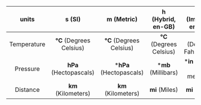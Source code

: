 |units|s  (SI)|m  (Metric)|h  (Hybrid, en-GB)|e  (Imperial, en-US)|
|:----------:|:----------:|:----------:|:----------:|:----------:|
|Temperature|**°C**  (Degrees Celsius)|**°C**  (Degrees Celsius)|**°C**  (Degrees Celsius)|**°F**  (Degrees Fahrenheit)|
|Pressure|**hPa**  (Hectopascals)|***hPa**  (Hectopascals)|***mb**  (Millibars)|***in**  (Inches of mercury)|
|Distance|**km**  (Kilometers)|**km**  (Kilometers)|**mi**  (Miles)|**mi**  (Miles)|
